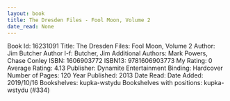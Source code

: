 ```yaml
---
layout: book
title: The Dresden Files - Fool Moon, Volume 2
date_read: None
---
```


Book Id: 16231091
Title: The Dresden Files: Fool Moon, Volume 2
Author: Jim Butcher
Author l-f: Butcher, Jim
Additional Authors: Mark Powers, Chase Conley
ISBN: 1606903772
ISBN13: 9781606903773
My Rating: 0
Average Rating: 4.13
Publisher: Dynamite Entertainment
Binding: Hardcover
Number of Pages: 120
Year Published: 2013
Date Read: 
Date Added: 2019/10/16
Bookshelves: kupka-wstydu
Bookshelves with positions: kupka-wstydu (#334)

